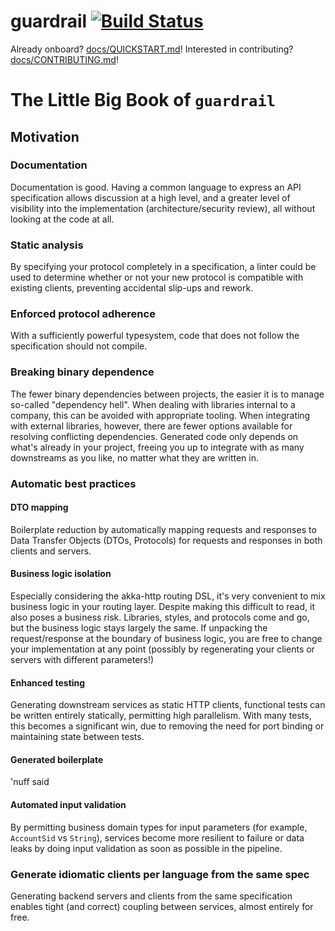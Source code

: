 guardrail [![Build Status](https://travis-ci.org/twilio/guardrail.svg?branch=master)](https://travis-ci.org/twilio/guardrail)
===

Already onboard? [docs/QUICKSTART.md](./docs/QUICKSTART.md)! Interested in contributing? [docs/CONTRIBUTING.md](./docs/CONTRIBUTING.md)!

The Little Big Book of `guardrail`
===

## Motivation

### Documentation

Documentation is good. Having a common language to express an API specification allows discussion at a high level, and a greater level of visibility into the implementation (architecture/security review), all without looking at the code at all.

### Static analysis

By specifying your protocol completely in a specification, a linter could be used to determine whether or not your new protocol is compatible with existing clients, preventing accidental slip-ups and rework.

### Enforced protocol adherence

With a sufficiently powerful typesystem, code that does not follow the specification should not compile.

### Breaking binary dependence

The fewer binary dependencies between projects, the easier it is to manage so-called "dependency hell". When dealing with libraries internal to a company, this can be avoided with appropriate tooling. When integrating with external libraries, however, there are fewer options available for resolving conflicting dependencies. Generated code only depends on what's already in your project, freeing you up to integrate with as many downstreams as you like, no matter what they are written in.

### Automatic best practices

#### DTO mapping

Boilerplate reduction by automatically mapping requests and responses to Data Transfer Objects (DTOs, Protocols) for requests and responses in both clients and servers.

#### Business logic isolation

Especially considering the akka-http routing DSL, it's very convenient to mix business logic in your routing layer. Despite making this difficult to read, it also poses a business risk. Libraries, styles, and protocols come and go, but the business logic stays largely the same. If unpacking the request/response at the boundary of business logic, you are free to change your implementation at any point (possibly by regenerating your clients or servers with different parameters!)

#### Enhanced testing

Generating downstream services as static HTTP clients, functional tests can be written entirely statically, permitting high parallelism. With many tests, this becomes a significant win, due to removing the need for port binding or maintaining state between tests.

#### Generated boilerplate

'nuff said

#### Automated input validation

By permitting business domain types for input parameters (for example, `AccountSid` vs `String`), services become more resilient to failure or data leaks by doing input validation as soon as possible in the pipeline.

### Generate idiomatic clients per language from the same spec

Generating backend servers and clients from the same specification enables tight (and correct) coupling between services, almost entirely for free.
